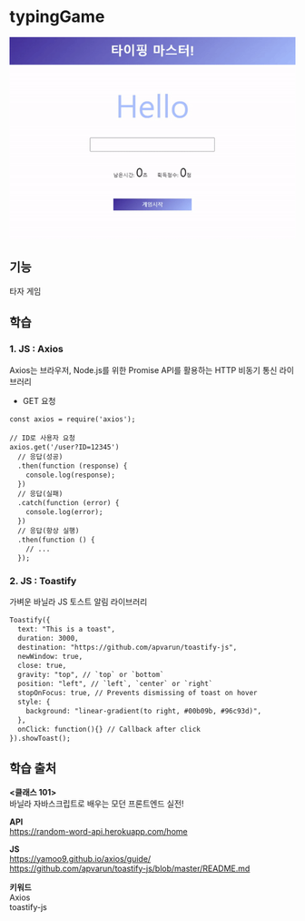 # typingGame
<img src="./image.gif">

## 기능 
타자 게임   

## 학습 
### 1. JS : Axios 
Axios는 브라우저, Node.js를 위한 Promise API를 활용하는 HTTP 비동기 통신 라이브러리

- GET 요청
```
const axios = require('axios');

// ID로 사용자 요청
axios.get('/user?ID=12345')
  // 응답(성공)
  .then(function (response) {
    console.log(response);
  })
  // 응답(실패)
  .catch(function (error) {
    console.log(error);
  })
  // 응답(항상 실행)
  .then(function () {
    // ...
  });
```

### 2. JS : Toastify
가벼운 바닐라 JS 토스트 알림 라이브러리    
```
Toastify({
  text: "This is a toast",
  duration: 3000,
  destination: "https://github.com/apvarun/toastify-js",
  newWindow: true,
  close: true,
  gravity: "top", // `top` or `bottom`
  position: "left", // `left`, `center` or `right`
  stopOnFocus: true, // Prevents dismissing of toast on hover
  style: {
    background: "linear-gradient(to right, #00b09b, #96c93d)",
  },
  onClick: function(){} // Callback after click
}).showToast();
```

## 학습 출처
**<클래스 101>**     
바닐라 자바스크립트로 배우는 모던 프론트엔드 실전!

**API**    
https://random-word-api.herokuapp.com/home   

**JS**      
https://yamoo9.github.io/axios/guide/       
https://github.com/apvarun/toastify-js/blob/master/README.md    

**키워드**      
Axios     
toastify-js    